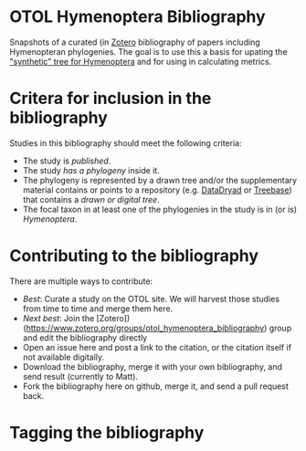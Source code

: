 # OTOL Hymenoptera Bibliography

Snapshots of a curated (in [Zotero](https://www.zotero.org/groups/otol_hymenoptera_bibliography) bibliography of papers including Hymenopteran phylogenies.  The goal is to use this a basis for upating the ["synthetic" tree for Hymenoptera](https://tree.opentreeoflife.org/opentree/argus/ottol@753726/Hymenoptera) and for using in calculating metrics.

# Critera for inclusion in the bibliography

Studies in this bibliography should meet the following criteria:

* The study is _published_.
* The study _has a phylogeny_ inside it.
* The phylogeny is represented by a drawn tree and/or the supplementary material contains or points to a repository (e.g. [DataDryad](http://datadryad.org/) or [Treebase](https://treebase.org/)) that contains a _drawn or digital tree_.
* The focal taxon in at least one of the phylogenies in the study is in (or is) _Hymenoptera_.

# Contributing to the bibliography

There are multiple ways to contribute:

* _Best_: Curate a study on the OTOL site. We will harvest those studies from time to time and merge them here.
* _Next best_: Join the [Zotero])(https://www.zotero.org/groups/otol_hymenoptera_bibliography) group and edit the bibliography directly
* Open an issue here and post a link to the citation, or the citation itself if not available digitally.
* Download the bibliography, merge it with your own bibliography, and send result (currently to Matt).
* Fork the bibliography here on github, merge it, and send a pull request back.

# Tagging the bibliography

<TODO>
